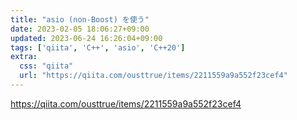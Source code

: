 ```yaml
---
title: "asio (non-Boost) を使う"
date: 2023-02-05 18:06:27+09:00
updated: 2023-06-24 16:26:04+09:00
tags: ['qiita', 'C++', 'asio', 'C++20']
extra:
  css: "qiita"
  url: "https://qiita.com/ousttrue/items/2211559a9a552f23cef4"
---
```


<https://qiita.com/ousttrue/items/2211559a9a552f23cef4>
